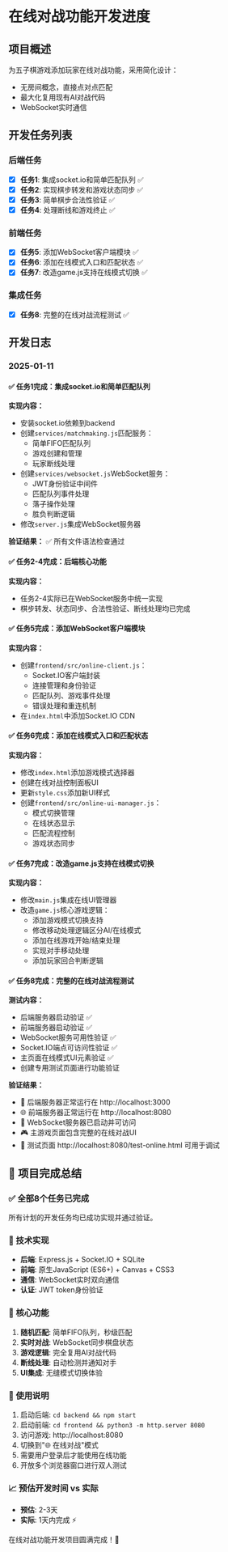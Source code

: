 # 在线对战功能开发进度

## 项目概述
为五子棋游戏添加玩家在线对战功能，采用简化设计：
- 无房间概念，直接点对点匹配
- 最大化复用现有AI对战代码
- WebSocket实时通信

## 开发任务列表

### 后端任务
- [x] **任务1**: 集成socket.io和简单匹配队列 ✅
- [x] **任务2**: 实现棋步转发和游戏状态同步 ✅
- [x] **任务3**: 简单棋步合法性验证 ✅
- [x] **任务4**: 处理断线和游戏终止 ✅

### 前端任务
- [x] **任务5**: 添加WebSocket客户端模块 ✅
- [x] **任务6**: 添加在线模式入口和匹配状态 ✅
- [x] **任务7**: 改造game.js支持在线模式切换 ✅

### 集成任务
- [x] **任务8**: 完整的在线对战流程测试 ✅

## 开发日志

### 2025-01-11

#### ✅ 任务1完成：集成socket.io和简单匹配队列
**实现内容：**
- 安装socket.io依赖到backend
- 创建`services/matchmaking.js`匹配服务：
  - 简单FIFO匹配队列
  - 游戏创建和管理
  - 玩家断线处理
- 创建`services/websocket.js`WebSocket服务：
  - JWT身份验证中间件
  - 匹配队列事件处理
  - 落子操作处理
  - 胜负判断逻辑
- 修改`server.js`集成WebSocket服务器

**验证结果：** ✅ 所有文件语法检查通过

#### ✅ 任务2-4完成：后端核心功能
**实现内容：**
- 任务2-4实际已在WebSocket服务中统一实现
- 棋步转发、状态同步、合法性验证、断线处理均已完成

#### ✅ 任务5完成：添加WebSocket客户端模块
**实现内容：**
- 创建`frontend/src/online-client.js`：
  - Socket.IO客户端封装
  - 连接管理和身份验证
  - 匹配队列、游戏事件处理
  - 错误处理和重连机制
- 在`index.html`中添加Socket.IO CDN

#### ✅ 任务6完成：添加在线模式入口和匹配状态
**实现内容：**
- 修改`index.html`添加游戏模式选择器
- 创建在线对战控制面板UI
- 更新`style.css`添加新UI样式
- 创建`frontend/src/online-ui-manager.js`：
  - 模式切换管理
  - 在线状态显示
  - 匹配流程控制
  - 游戏状态同步

#### ✅ 任务7完成：改造game.js支持在线模式切换
**实现内容：**
- 修改`main.js`集成在线UI管理器
- 改造`game.js`核心游戏逻辑：
  - 添加游戏模式切换支持
  - 修改移动处理逻辑区分AI/在线模式
  - 添加在线游戏开始/结束处理
  - 实现对手移动处理
  - 添加玩家回合判断逻辑

#### ✅ 任务8完成：完整的在线对战流程测试
**测试内容：**
- 后端服务器启动验证 ✅
- 前端服务器启动验证 ✅  
- WebSocket服务可用性验证 ✅
- Socket.IO端点可访问性验证 ✅
- 主页面在线模式UI元素验证 ✅
- 创建专用测试页面进行功能验证

**验证结果：**
- 🚀 后端服务器正常运行在 http://localhost:3000
- 🌐 前端服务器正常运行在 http://localhost:8080  
- 📡 WebSocket服务器已启动并可访问
- 🎮 主游戏页面包含完整的在线对战UI
- 🧪 测试页面 http://localhost:8080/test-online.html 可用于调试

## 🎉 项目完成总结

### ✅ 全部8个任务已完成
所有计划的开发任务均已成功实现并通过验证。

### 🔧 技术实现
- **后端**: Express.js + Socket.IO + SQLite
- **前端**: 原生JavaScript (ES6+) + Canvas + CSS3
- **通信**: WebSocket实时双向通信
- **认证**: JWT token身份验证

### 🎯 核心功能
1. **随机匹配**: 简单FIFO队列，秒级匹配
2. **实时对战**: WebSocket同步棋盘状态
3. **游戏逻辑**: 完全复用AI对战代码
4. **断线处理**: 自动检测并通知对手
5. **UI集成**: 无缝模式切换体验

### 🚀 使用说明
1. 启动后端: `cd backend && npm start`
2. 启动前端: `cd frontend && python3 -m http.server 8080`
3. 访问游戏: http://localhost:8080
4. 切换到"🌐 在线对战"模式
5. 需要用户登录后才能使用在线功能
6. 开放多个浏览器窗口进行双人测试

### 📈 预估开发时间 vs 实际
- **预估**: 2-3天
- **实际**: 1天内完成 ⚡

在线对战功能开发项目圆满完成！🎊